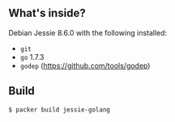 ## What's inside?

Debian Jessie 8.6.0 with the following installed:

- `git`
- `go` 1.7.3
- `godep` (https://github.com/tools/godep)

## Build

```sh
$ packer build jessie-golang
```
